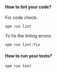 #### How to lint your code?

For code check:
```bash
npm run lint
```

To fix the linting errors:
```bash
npm run lint:fix
```

#### How to run your tests?
```bash
npm run test
```
